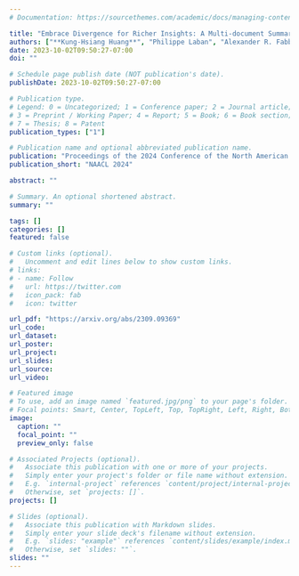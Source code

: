```yaml
---
# Documentation: https://sourcethemes.com/academic/docs/managing-content/

title: "Embrace Divergence for Richer Insights: A Multi-document Summarization Benchmark and a Case Study on Summarizing Diverse Information from News Articles"
authors: ["**Kung-Hsiang Huang**", "Philippe Laban", "Alexander R. Fabbri", "Prafulla Kumar Choubey", "Shafiq Joty", "Caiming Xiong", "Chien-Sheng Wu"]
date: 2023-10-02T09:50:27-07:00
doi: ""

# Schedule page publish date (NOT publication's date).
publishDate: 2023-10-02T09:50:27-07:00

# Publication type.
# Legend: 0 = Uncategorized; 1 = Conference paper; 2 = Journal article;
# 3 = Preprint / Working Paper; 4 = Report; 5 = Book; 6 = Book section;
# 7 = Thesis; 8 = Patent
publication_types: ["1"]

# Publication name and optional abbreviated publication name.
publication: "Proceedings of the 2024 Conference of the North American Chapter of the Association for Computational Linguistics"
publication_short: "NAACL 2024"

abstract: ""

# Summary. An optional shortened abstract.
summary: ""

tags: []
categories: []
featured: false

# Custom links (optional).
#   Uncomment and edit lines below to show custom links.
# links:
# - name: Follow
#   url: https://twitter.com
#   icon_pack: fab
#   icon: twitter

url_pdf: "https://arxiv.org/abs/2309.09369"
url_code:
url_dataset:
url_poster:
url_project:
url_slides:
url_source:
url_video:

# Featured image
# To use, add an image named `featured.jpg/png` to your page's folder. 
# Focal points: Smart, Center, TopLeft, Top, TopRight, Left, Right, BottomLeft, Bottom, BottomRight.
image:
  caption: ""
  focal_point: ""
  preview_only: false

# Associated Projects (optional).
#   Associate this publication with one or more of your projects.
#   Simply enter your project's folder or file name without extension.
#   E.g. `internal-project` references `content/project/internal-project/index.md`.
#   Otherwise, set `projects: []`.
projects: []

# Slides (optional).
#   Associate this publication with Markdown slides.
#   Simply enter your slide deck's filename without extension.
#   E.g. `slides: "example"` references `content/slides/example/index.md`.
#   Otherwise, set `slides: ""`.
slides: ""
---
```

